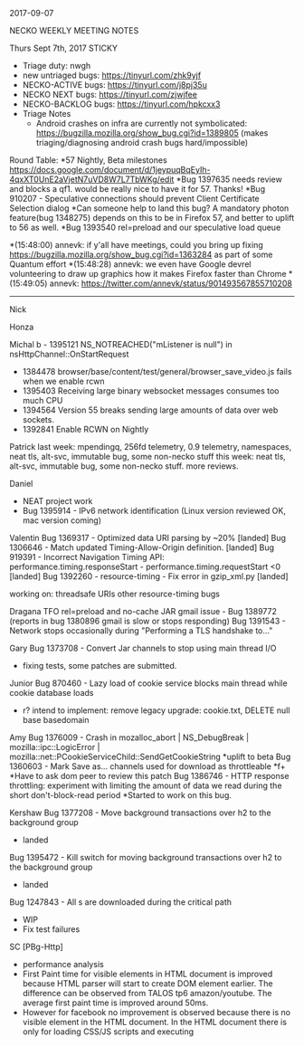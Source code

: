 2017-09-07

NECKO WEEKLY MEETING NOTES

Thurs Sept 7th, 2017
STICKY
- Triage duty: nwgh
-  new untriaged bugs: https://tinyurl.com/zhk9yjf
- NECKO-ACTIVE bugs: https://tinyurl.com/j8pj35u
- NECKO NEXT bugs: https://tinyurl.com/zjwjfee
- NECKO-BACKLOG bugs:  https://tinyurl.com/hpkcxx3
- Triage Notes
    - Android crashes on infra are currently not symbolicated: https://bugzilla.mozilla.org/show_bug.cgi?id=1389805 (makes triaging/diagnosing android crash bugs hard/impossible)

Round Table:
*57 Nightly, Beta milestones   https://docs.google.com/document/d/1jeypuqBqEyIh-4qxXT0UnE2aVjetN7uVD8W7L7TbWKg/edit
*Bug 1397635 needs review and blocks a qf1. would be really nice to have it for 57. Thanks!
*Bug 910207 - Speculative connections should prevent Client Certificate Selection dialog
*Can someone help to land this bug? A mandatory photon feature(bug 1348275) depends on this to be in Firefox 57, and better to uplift to 56 as well.
*Bug 1393540 rel=preload and our speculative load queue


*(15:48:00) annevk: if y'all have meetings, could you bring up fixing https://bugzilla.mozilla.org/show_bug.cgi?id=1363284 as part of some Quantum effort
*(15:48:28) annevk: we even have Google devrel volunteering to draw up graphics how it makes Firefox faster than Chrome
*(15:49:05) annevk: https://twitter.com/annevk/status/901493567855710208

----------------

Nick

Honza

Michal
b   - 1395121 NS_NOTREACHED("mListener is null") in nsHttpChannel::OnStartRequest
  - 1384478 browser/base/content/test/general/browser_save_video.js fails when we enable rcwn
  - 1395403 Receiving large binary websocket messages consumes too much CPU
  - 1394564 Version 55 breaks sending large amounts of data over web sockets.
  - 1392841 Enable RCWN on Nightly

Patrick
  last week: mpendingq, 256fd telemetry, 0.9 telemetry, namespaces, neat tls, alt-svc, immutable bug, some non-necko stuff
  this week: neat tls, alt-svc, immutable bug, some non-necko stuff. more reviews.

Daniel
 - NEAT project work
 - Bug 1395914 - IPv6 network identification (Linux version reviewed OK, mac version coming)

Valentin
Bug 1369317 - Optimized data URI parsing by ~20% [landed]
Bug 1306646 - Match updated Timing-Allow-Origin definition. [landed]
Bug 919391 - Incorrect Navigation Timing API: performance.timing.responseStart - performance.timing.requestStart <0 [landed]
Bug 1392260 - resource-timing - Fix error in gzip_xml.py [landed]

working on:
threadsafe URIs
other resource-timing bugs

Dragana
TFO
rel=preload and no-cache 
JAR
gmail issue - Bug 1389772 (reports in bug 1380896 gmail is slow or stops responding)
Bug 1391543 - Network stops occasionally during "Performing a TLS handshake to..."

Gary
Bug 1373708 - Convert Jar channels to stop using main thread I/O
- fixing tests, some patches are submitted.

Junior
Bug 870460 - Lazy load of cookie service blocks main thread while cookie database loads
 - r?
intend to implement: remove legacy upgrade: cookie.txt, DELETE null base basedomain

Amy
Bug 1376009 - Crash in mozalloc_abort | NS_DebugBreak | mozilla::ipc::LogicError | mozilla::net::PCookieServiceChild::SendGetCookieString
*uplift to beta
Bug 1360603 - Mark Save as... channels used for download as throttleable
*f+
*Have to ask dom peer to review this patch
Bug 1386746 - HTTP response throttling: experiment with limiting the amount of data we read during the short don't-block-read period
*Started to work on this bug.

Kershaw
Bug 1377208 - Move background transactions over h2 to the background group
 - landed

Bug 1395472 - Kill switch for moving background transactions over h2 to the background group
 - landed

Bug 1247843 - All <link rel="icon">s are downloaded during the critical path
 - WIP
 - Fix test failures

SC
[PBg-Http]
 - performance analysis
  - First Paint time for visible elements in HTML document is improved because HTML parser will start to create DOM element earlier.
    The difference can be observed from TALOS tp6 amazon/youtube. The average first paint time is improved around 50ms.
  - However for facebook no improvement is observed because there is no visible element in the HTML document.
    In the HTML document there is only for loading CSS/JS scripts and executing <script> element. All the visible DOM elements are added after running a bunch of JS code.
    In this case, the bottle neck of rendering is still on main thread. PBg-Http is only changing order of some tasks but cannot gain any performance improvement.
  - I tried to dispatch StopRequestEvent runnables into high priority queue. The TALOS result shows changes dramatically.
    Performance test is either improved a lot or regress a lot. All the tp6 test cases are seeing huge improves (around 80~100ms for amazon/youtube/facebook, 30ms for google).
    However, the tpaint, tp5o_scroll, and several tp5o metrics are regressed a lot.
    My impression is this patch changes the event sequence too much, so that the performance landscape is changed too much.
    TALOS result: https://treeherder.mozilla.org/perf.html#/compare?originalProject=try&originalRevision=fd6dceb87671ff98461f935a0be00678f017264b&newProject=try&newRevision=e5cfac6814cfe32fa7ad6a8bf084bb874d4d7fd7&framework=1&showOnlyImportant=0&showOnlyConfident=1
  - I did scrolling smoothness test on facebook timeline page with Taipei Hasal team.
    No obvious performance change after PBg-Http is enabled because the jank is caused by JS code in web page and rendering.
    This is because facebook uses React framework, which is using javascript to manage components and virtual DOM tree.
  - QA in taipei also help record a comparison video of scrolling smoothness on instagram.
    With PBg-Http enabled the scrolling speed and smoothness is improved [comparison video https://youtu.be/rlWsig8YA58].
    Looked into the corresponding gecko profile, instagram is use less heavy JS to do the incremental loading. Thus, the benefit of OMT is easier to be observed.
 - trying to get CC/GC log from treeherder for investigating bug 1353829
  - major difference is because different set of decoded image is hold by Gecko. This is highly related to the change of loading sequence.
